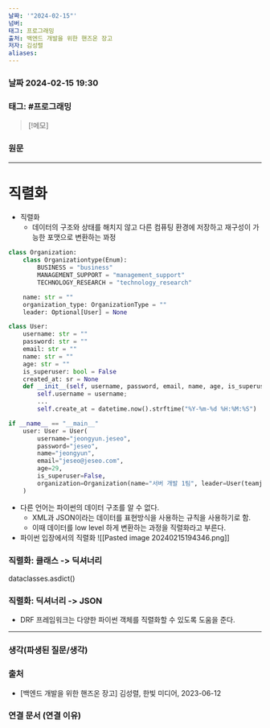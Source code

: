 ```yaml
---
날짜: '"2024-02-15"'
넘버: 
태그: 프로그래밍
출처: 백엔드 개발을 위한 핸즈온 장고
저자: 김성렬
aliases:
---
```

### 날짜  2024-02-15 19:30

### 태그: #프로그래밍 

>[!메모]
>

### 원문
---
# 직렬화
- 직렬화
	- 데이터의 구조와 상태를 해치지 않고 다른 컴퓨팅 환경에 저장하고 재구성이 가능한 포맷으로 변환하는 꽈정
```python
class Organization:
	class Organizationtype(Enum):
		BUSINESS = "business"
		MANAGEMENT_SUPPORT = "management_support"
		TECHNOLOGY_RESEARCH = "technology_research"

	name: str = ""
	organization_type: OrganizationType = ""
	leader: Optional[User] = None

class User:
	username: str = ""
	password: str = ""
	email: str = ""
	name: str = ""
	age: str = ""
	is_superuser: bool = False
	created_at: sr = None
	def __init__(self, username, password, email, name, age, is_superuser):
		self.username = username;
		...
		self.create_at = datetime.now().strftime("%Y-%m-%d %H:%M:%S")

if __name__ == "__main__"
	user: User = User(
		username="jeongyun.jeseo",
		password="jeseo",
		name="jeongyun",
		email="jeseo@jeseo.com",
		age=29,
		is_superuser=False,
		organization=Organization(name="서버 개발 1팀", leader=User(teamjang.kinggod), password="234", name="킹킹갓")
	)
```
- 다른 언어는 파이썬의 데이터 구조를 알 수 없다.
	- XML과 JSON이라는 데이터를 표현방식을 사용하는 규칙을 사용하기로 함.
	- 이때 데이터를 low level 하게 변환하는 과정을 직렬화라고 부른다.
- 파이썬 입장에서의 직렬화
![[Pasted image 20240215194346.png]]
### 직렬화: 클래스 -> 딕셔너리
dataclasses.asdict()
### 직렬화: 딕셔너리 -> JSON
- DRF 프레임워크는 다양한 파이썬 객체를 직렬화할 수 있도록 도움을 준다.


---
### 생각(파생된 질문/생각)

### 출처
- \[백엔드 개발을 위한 핸즈온 장고] 김성렬, 한빛 미디어, 2023-06-12

### 연결 문서 (연결 이유)

